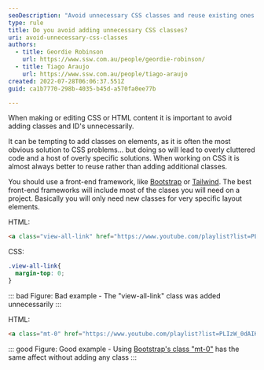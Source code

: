 ```yaml
---
seoDescription: "Avoid unnecessary CSS classes and reuse existing ones to keep your code clean and maintainable."
type: rule
title: Do you avoid adding unnecessary CSS classes?
uri: avoid-unnecessary-css-classes
authors:
  - title: Geordie Robinson
    url: https://www.ssw.com.au/people/geordie-robinson/
  - title: Tiago Araujo
    url: https://www.ssw.com.au/people/tiago-araujo
created: 2022-07-28T06:06:37.551Z
guid: ca1b7770-298b-4035-b45d-a570fa0ee77b

---
```


When making or editing CSS or HTML content it is important to avoid adding classes and ID's unnecessarily.

It can be tempting to add classes on elements, as it is often the most obvious solution to CSS problems... but doing so will lead to overly cluttered code and a host of overly specific solutions. When working on CSS it is almost always better to reuse rather than adding additional classes.

<!--endintro-->

You should use a front-end framework, like [Bootstrap](https://getbootstrap.com/) or [Tailwind](https://tailwindcss.com/). The best front-end frameworks will include most of the clases you will need on a project. Basically you will only need new classes for very specific layout elements.

HTML:

```html
<a class="view-all-link" href="https://www.youtube.com/playlist?list=PLIzW_0dAIKv3mjBeK8eyJbe1bOGWJX_UV">View All</a>
```

CSS:

```css
.view-all-link{
  margin-top: 0;
}
```

::: bad
Figure: Bad example - The "view-all-link" class was added unnecessarily
:::

HTML:

```html
<a class="mt-0" href="https://www.youtube.com/playlist?list=PLIzW_0dAIKv3mjBeK8eyJbe1bOGWJX_UV">View All</a>
```

::: good
Figure: Good example - Using [Bootstrap's class "mt-0"](https://getbootstrap.com/docs/4.0/utilities/spacing/) has the same affect without adding any class
:::
